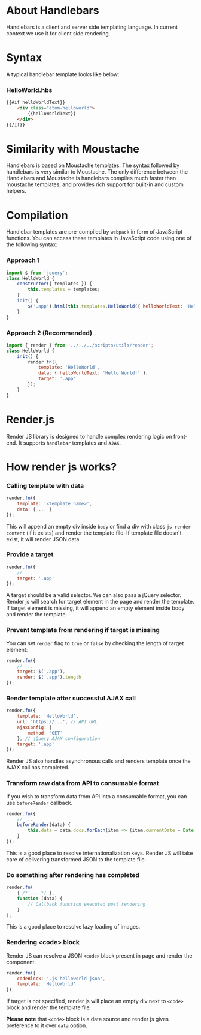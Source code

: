 # About Handlebars

Handlebars is a client and server side templating language. In current context we use it for client side rendering.

# Syntax

A typical handlebar template looks like below:

### HelloWorld.hbs

```html
{{#if helloWorldText}}
    <div class="atom-helloworld">
        {{helloWorldText}}
    </div>
{{/if}}
```

# Similarity with Moustache

Handlebars is based on Moustache templates. The syntax followed by handlebars is very similar to Moustache. The only difference between the Handlebars and Moustache is handlebars compiles much faster than moustache templates, and provides rich support for built-in and custom helpers.

# Compilation

Handlebar templates are pre-compiled by ``webpack`` in form of JavaScript functions. You can access these templates in JavaScript code using one of the following syntax:

### Approach 1
```js
import $ from 'jquery';
class HelloWorld {
    constructor({ templates }) {
        this.templates = templates;
    }
    init() {
        $('.app').html(this.templates.HelloWorld({ helloWorldText: 'Hello World!' }));
    }
}
```

### Approach 2 (Recommended)
```js
import { render } from '../../../scripts/utils/render';
class HelloWorld {
    init() {
        render.fn({
            template: 'HelloWorld',
            data: { helloWorldText: 'Hello World!' },
            target: '.app'
        });
    }
}
```

# Render.js

Render JS library is designed to handle complex rendering logic on front-end. It supports ``handlebar`` templates and ``AJAX``.

# How render js works?

### Calling template with data

```js
render.fn({
    template: '<template name>',
    data: { ... }
});
```

This will append an empty div inside ``body`` or find a div with class ``js-render-content`` (if it exists) and render the template file. If template file doesn't exist, it will render JSON data.

### Provide a target

```js
render.fn({
    // ...
    target: '.app'
});
```

A target should be a valid selector. We can also pass a jQuery selector. Render js will search for target element in the page and render the template. If target element is missing, it will append an empty element inside body and render the template.

### Prevent template from rendering if target is missing

You can set ``render`` flag to ``true`` or ``false`` by checking the length of target element:

```js
render.fn({
    // ...
    target: $('.app'),
    render: $('.app').length
});
```

### Render template after successful AJAX call

```js
render.fn({
    template: 'HelloWorld',
    url: 'https://...', // API URL
    ajaxConfig: {
        method: 'GET'
    }, // jQuery AJAX configuration
    target: '.app'
});
```

Render JS also handles asynchronous calls and renders template once the AJAX call has completed.

### Transform raw data from API to consumable format

If you wish to transform data from API into a consumable format, you can use ``beforeRender`` callback.

```js
render.fn({
    // ...
    beforeRender(data) {
        this.data = data.docs.forEach(item => (item.currentDate = Date.now()));
    }
});
```

This is a good place to resolve internationalization keys. Render JS will take care of delivering transformed JSON to the template file.

### Do something after rendering has completed

```js
render.fn(
    { /* ... */ },
    function (data) {
        // Callback function executed post rendering
    }
);
```

This is a good place to resolve lazy loading of images.

### Rendering &lt;code&gt; block

Render JS can resolve a JSON ``<code>`` block present in page and render the component.

```js
render.fn({
    codeBlock: '.js-helloworld-json',
    template: 'HelloWorld'
});
```

If target is not specified, render js will place an empty div next to ``<code>`` block and render the template file.

<b>Please note</b> that ``<code>`` block is a data source and render js gives preference to it over ``data`` option.
